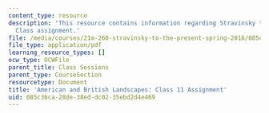 ```yaml
---
content_type: resource
description: 'This resource contains information regarding Stravinsky to the present:
  Class assignment.'
file: /media/courses/21m-260-stravinsky-to-the-present-spring-2016/085c36ca28de38eddc0235ebd2d4e469_MIT21M_260S16_assn11.pdf
file_type: application/pdf
learning_resource_types: []
ocw_type: OCWFile
parent_title: Class Sessions
parent_type: CourseSection
resourcetype: Document
title: 'American and British Landscapes: Class 11 Assignment'
uid: 085c36ca-28de-38ed-dc02-35ebd2d4e469
---
```

